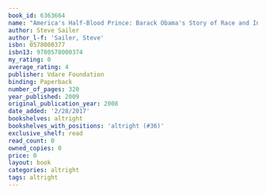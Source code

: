 ```yaml
---
book_id: 6363664
name: "America's Half-Blood Prince: Barack Obama's Story of Race and Inheritance"
author: Steve Sailer
author_l-f: 'Sailer, Steve'
isbn: 0578000377
isbn13: 9780578000374
my_rating: 0
average_rating: 4
publisher: Vdare Foundation
binding: Paperback
number_of_pages: 320
year_published: 2009
original_publication_year: 2008
date_added: '2/28/2017'
bookshelves: altright
bookshelves_with_positions: 'altright (#36)'
exclusive_shelf: read
read_count: 0
owned_copies: 0
price: 0
layout: book
categories: altright
tags: altright
---
```

